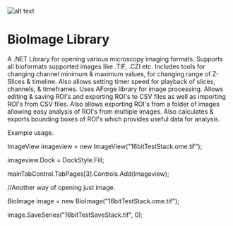 ![alt text](https://github.com/RepoErik/BioImage/blob/master/banner.bmp?raw=true)

# BioImage Library

A .NET Library for opening various microscopy imaging formats. Supports all bioformats supported images like .TIF, .CZI etc. Includes tools for changing channel minimum & maximum values, for changing range of Z-Slices & timeline. Also allows setting timer speed for playback of slices, channels, & timeframes. Uses AForge library for image processing. Allows editing & saving ROI's and exporting ROI's to CSV files as well as importing ROI's from CSV files. Also allows exporting ROI's from a folder of images allowing easy analysis of ROI's from multiple images. Also calculates & exports bounding boxes of ROI's which provides useful data for analysis.

Example usage.

ImageView imageview = new ImageView("16bitTestStack.ome.tif");

imageview.Dock = DockStyle.Fill;

mainTabControl.TabPages[3].Controls.Add(imageview);

//Another way of opening just image.

BioImage image = new BioImage("16bitTestStack.ome.tif");

image.SaveSeries("16bitTestSaveStack.tif", 0);


